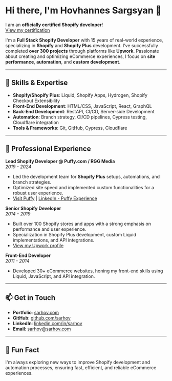 # Hi there, I'm Hovhannes Sargsyan 👋

I am an **officially certified Shopify developer**!  
[View my certification](https://www.credly.com/badges/125e9c6c-f41a-4008-b0ec-ca7e9d55f736/public_url)

I'm a **Full Stack Shopify Developer** with 15 years of real-world experience, specializing in **Shopify** and **Shopify Plus** development. I’ve successfully completed **over 300 projects** through platforms like **Upwork**. Passionate about creating and optimizing eCommerce experiences, I focus on **site performance**, **automation**, and **custom development**.

---

## 🔧 Skills & Expertise

- **Shopify/Shopify Plus**: Liquid, Shopify Apps, Hydrogen, Shopify Checkout Extensibility
- **Front-End Development**: HTML/CSS, JavaScript, React, GraphQL
- **Back-End Development**: RestAPI, CI/CD, Server-side Development
- **Automation**: Branch strategy, CI/CD pipelines, Cypress testing, Cloudflare integration
- **Tools & Frameworks**: Git, GitHub, Cypress, Cloudflare

---

## 💼 Professional Experience

**Lead Shopify Developer @ Puffy.com / RGG Media**  
*2019 - 2024*  
- Led the development team for **Shopify Plus** setups, automations, and branch strategies.
- Optimized site speed and implemented custom functionalities for a robust user experience.  
- [Visit Puffy](https://www.puffy.com) | [LinkedIn - Puffy Experience](https://www.linkedin.com/company/puffy/)

**Senior Shopify Developer**  
*2014 - 2019*  
- Built over 100 Shopify stores and apps with a strong emphasis on performance and user experience.
- Specialization in Shopify Plus development, custom Liquid implementations, and API integrations.  
- [View my Upwork profile](https://www.upwork.com/freelancers/sarhov)

**Front-End Developer**  
*2011 - 2014*  
- Developed 30+ eCommerce websites, honing my front-end skills using Liquid, JavaScript, and API integration.

---

## 📫 Get in Touch

- **Portfolio**: [sarhov.com](https://sarhov.com)
- **GitHub**: [github.com/sarhov](https://github.com/sarhov)
- **LinkedIn**: [linkedin.com/in/sarhov](https://www.linkedin.com/in/sarhov)
- **Email**: [sarhov@sarhov.com](mailto:sarhov@sarhov.com)

---

## 🌟 Fun Fact

I'm always exploring new ways to improve Shopify development and automation processes, ensuring fast, efficient, and reliable eCommerce experiences.
